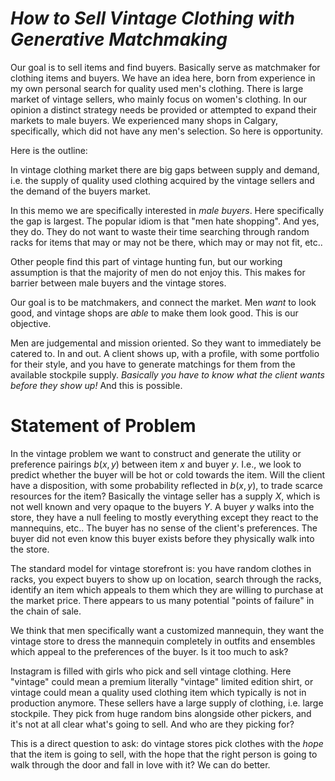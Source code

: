 

# *How to Sell Vintage Clothing with Generative Matchmaking*

Our goal is to sell items and find buyers. Basically serve as matchmaker for clothing items and buyers. 
We have an idea here, born from experience in my own personal search for quality used men's clothing. 
There is large market of vintage sellers, who mainly focus on women's clothing. 
In our opinion a distinct strategy needs be provided or attempted to expand their markets to male buyers.
We experienced many shops in Calgary, specifically, which did not have any men's selection. So here is opportunity. 

Here is the outline:

In vintage clothing market there are big gaps between supply and demand, i.e. the supply of quality used clothing acquired by the vintage sellers and the demand of the buyers market. 

In this memo we are specifically interested in *male buyers*. Here specifically the gap is largest. The popular idiom is that "men hate shopping". And yes, they do. They do not want to waste their time searching through random racks for items that may or may not be there, which may or may not fit, etc.. 

Other people find this part of vintage hunting fun, but our working assumption is that the majority of men do not enjoy this. This makes for barrier between male buyers and the vintage stores. 

Our goal is to be matchmakers, and connect the market. Men *want* to look good, and vintage shops are *able* to make them look good. This is our objective.

Men are judgemental and mission oriented. So they want to immediately be catered to. In and out. A client shows up, with a profile, with some portfolio for their style, and you have to generate matchings for them from the available stockpile supply. *Basically you have to know what the client wants before they show up!* And this is possible.

# Statement of Problem

In the vintage problem we want to construct and generate the utility or preference pairings $b(x,y)$ between item $x$ and buyer $y$. I.e., we look to predict whether the buyer will be hot or cold towards the item. Will the client have a disposition, with some probability reflected in $b(x,y)$, to trade scarce resources for the item?
Basically the vintage seller has a supply $X$, which is not well known and very opaque to the buyers $Y$. A buyer $y$ walks into the store, they have a null feeling to mostly everything except they react to the mannequins, etc.. The buyer has no sense of the client's preferences. The buyer did not even know this buyer exists before they physically walk into the store.


The standard model for vintage storefront is: you have random clothes in racks, you expect buyers to show up on location, search through the racks, identify an item which appeals to them which they are willing to purchase at the market price. There appears to us many potential "points of failure" in the chain of sale.

We think that men specifically want a customized mannequin, they want the vintage store to dress the mannequin completely in outfits and ensembles which appeal to the preferences of the buyer. Is it too much to ask?


Instagram is filled with girls who pick and sell vintage clothing. Here "vintage" could mean a premium literally "vintage" limited edition shirt, or vintage could mean a quality used clothing item which typically is not in production anymore. These sellers have a large supply of clothing, i.e. large stockpile. They pick from huge random bins alongside other pickers, and it's not at all clear what's going to sell. And who are they picking for?

This is a direct question to ask: do vintage stores pick clothes with the *hope* that the item is going to sell, with the hope that the right person is going to walk through the door and fall in love with it? We can do better.






